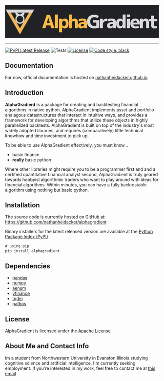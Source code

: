 <div align="center">
  <img src="docs/_static/aglogowtext.png"><br>
</div>

-----------------

[![PyPI Latest Release](https://img.shields.io/pypi/v/alphagradient.svg)](https://pypi.org/project/pandas/)
![Tests](https://github.com/nathanheidacker/alphagradient/actions/workflows/tests.yml/badge.svg)
[![License](https://img.shields.io/pypi/l/alphagradient.svg)](https://github.com/nathanheidacker/alphagradient/blob/main/LICENSE)
[![Code style: black](https://img.shields.io/badge/code%20style-black-000000.svg)](https://github.com/psf/black)


## Documentation

For now, official documentation is hosted on [nathanheidacker.github.io](https://nathanheidacker.github.io)

## Introduction

**AlphaGradient** is a package for creating and backtesting financial algorithms in native python. AlphaGradient implements asset and portfolio-analagous datastructures that interact in intuitive ways, and provides a framework for developing algorithms that utilize these objects in highly parallelized backtests. AlphaGradient is built on top of the industry's most widely adopted libraries, and requires (comparatively) little technical knowhow and time investment to pick up.

To be able to use AlphaGradient effectively, you must know...
- basic finance
- **really** basic python

Where other libraries might require you to be a programmer first and and a certified quantitative financial analyst second, AlphaGradient is truly geared towards hobbyist algorithmic traders who want to play around with ideas for financial algorithms. Within minutes, you can have a fully backtestable algorithm using nothing but basic python.

## Installation
The source code is currently hosted on GitHub at:
https://github.com/nathanheidacker/alphagradient

Binary installers for the latest released version are available at the [Python
Package Index (PyPI)](https://pypi.org/project/alphagradient)

```
# using pip
pip install alphagradient
```

## Dependencies
- [pandas](https://github.com/pandas-dev/pandas)
- [numpy](https://github.com/numpy/numpy)
- [aenum](https://github.com/ethanfurman/aenum)
- [yfinance](https://github.com/ranaroussi/yfinance)
- [tqdm](https://github.com/tqdm/tqdm)
- [pathos](https://github.com/uqfoundation/pathos)

## License
AlphaGradient is licensed under the [Apache License](LICENSE)

## About Me and Contact Info
Im a student from Northwestern University in Evanston Illinois studying cognitive science and artificial intelligence. I'm currently seeking employment. If you're interested in my work, feel free to contact me at 
[this email](nathanheidacker2022@u.northwestern.edu)
